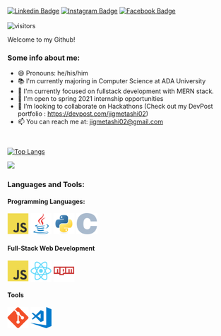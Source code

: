[![Linkedin Badge](https://img.shields.io/badge/Jigme%20Tashi%20Namgyal-0e76a8?style=flat-square&logo=Linkedin&logoColor=white)](https://www.linkedin.com/in/jigme-tashi-namgyal-511a811a3/)
[![Instagram Badge](https://img.shields.io/badge/@frontendj-e4405f?style=flat-square&logo=Instagram&logoColor=white)](https://instagram.com/frontendj/)
[![Facebook Badge](https://img.shields.io/badge/@Jigme%20Tashi%20Namgyal-3b5998?style=flat-square&logo=Facebook&logoColor=white)](https://www.facebook.com/Mugiwara.D.Jigme619)
<br /><br />![visitors](https://visitor-badge.glitch.me/badge?page_id=JigmeT123)

Welcome to my Github!

### Some info about me:
- 😄 Pronouns: he/his/him
- 📚 I'm currently majoring in Computer Science at ADA University
- 🚀 I'm currently focused on fullstack development with MERN stack.
- 🏢 I'm open to spring 2021 internship opportunities
- 👯 I’m looking to collaborate on Hackathons (Check out my DevPost portfolio : https://devpost.com/jigmetashi02)
- 📫 You can reach me at: [jigmetashi02@gmail.com](mailto:jigmetashi02@gmail.com)

<br />

[![Top Langs](https://github-readme-stats.vercel.app/api/top-langs/?username=JigmeT123)](https://github.com/anuraghazra/github-readme-stats)

<img src = "https://github-readme-stats.vercel.app/api?username=JigmeT123&show_icons=true&theme=radical&layout=compact">

### Languages and Tools:

#### Programming Languages:

<code><img height="48" src="https://raw.githubusercontent.com/devicons/devicon/master/icons/javascript/javascript-original.svg"></code>
<code><img height="48" src="https://raw.githubusercontent.com/devicons/devicon/master/icons/java/java-original.svg"></code>
<code><img height="48" src="https://raw.githubusercontent.com/devicons/devicon/master/icons/python/python-original.svg"></code>
<code><img height="48" src="https://raw.githubusercontent.com/devicons/devicon/master/icons/c/c-original.svg"></code>


#### Full-Stack Web Development

<code><img height="48" src="https://raw.githubusercontent.com/devicons/devicon/master/icons/javascript/javascript-original.svg" /></code>
<code><img height="48" src="https://raw.githubusercontent.com/devicons/devicon/master/icons/react/react-original.svg"></code>
<code><img height="48" src="https://raw.githubusercontent.com/devicons/devicon/master/icons/npm/npm-original-wordmark.svg"></code>


#### Tools

<code><img height="48" src="https://raw.githubusercontent.com/devicons/devicon/master/icons/git/git-original.svg"></code>
<code><img height="48" src="https://raw.githubusercontent.com/github/explore/80688e429a7d4ef2fca1e82350fe8e3517d3494d/topics/visual-studio-code/visual-studio-code.png"></code>

<br />
<!--
<code><img height="48" src="https://raw.githubusercontent.com/devicons/devicon/master/icons/amazonwebservices/amazonwebservices-original.svg"></code>
<code><img height="48" src="https://www.vectorlogo.zone/logos/microsoft_azure/microsoft_azure-icon.svg"></code>
<code><img height="48" src="https://raw.githubusercontent.com/devicons/devicon/master/icons/cplusplus/cplusplus-original.svg"></code>
<code><img height="48" src="https://raw.githubusercontent.com/devicons/devicon/master/icons/csharp/csharp-original.svg"></code>
<code><img height="48" src="https://raw.githubusercontent.com/devicons/devicon/master/icons/yarn/yarn-original.svg"></code>
<code><img height="48" src="https://raw.githubusercontent.com/devicons/devicon/master/icons/mongodb/mongodb-original.svg"></code>
<code><img height="48" src="https://www.vectorlogo.zone/logos/opencv/opencv-icon.svg"></code>
<code><img height="48" src="https://raw.githubusercontent.com/devicons/devicon/master/icons/android/android-plain.svg"></code>
-->
